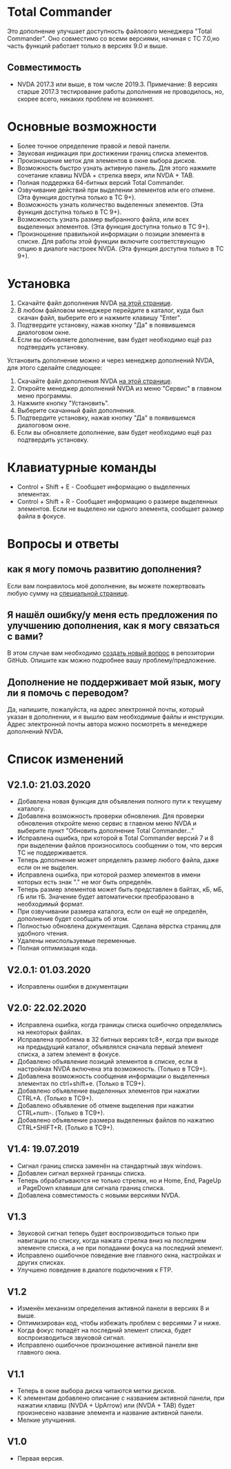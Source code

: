 # Total Commander

Это дополнение улучшает доступность файлового менеджера "Total Commander". Оно совместимо со всеми версиями, начиная с  TC 7.0,но часть функций работает только в версиях 9.0 и выше.

## Совместимость

* NVDA 2017.3 или выше, в том числе 2019.3.
Примечание: В версиях старше 2017.3 тестирование работы дополнения не проводилось, но, скорее всего, никаких проблем не возникнет.

# Основные возможности

* Более точное определение правой и левой панели.
* Звуковая индикация при достижении границ списка элементов.
* Произношение меток для элементов в окне выбора дисков.
* Возможность быстро узнать активную панель. Для этого нажмите сочетание клавиш NVDA + стрелка вверх, или NVDA + TAB.
* Полная поддержка 64-битных версий Total Commander.
* Озвучивание действий при выделении элементов или его отмене. (Эта функция доступна только в TC 9+).
* Возможность узнать количество выделенных элементов. (Эта функция доступна только в TC 9+).
* Возможность узнать размер выбранного файла, или всех выделенных элементов.  (Эта функция доступна только в TC 9+).
* Произношение правильной информации о позиции элемента в списке. Для работы этой функции включите соответствующую опцию в диалоге настроек NVDA. (Эта функция доступна только в TC 9+).

# Установка

1. Скачайте файл дополнения NVDA [на этой странице](https://github.com/jawhien/extendedTotalCmd/releases/latest).
2. В любом файловом менеджере перейдите в каталог, куда был скачан файл, выберите его и нажмите клавишу "Enter".
3. Подтвердите установку, нажав кнопку "Да" в появившемся диалоговом окне.
4. Если вы обновляете дополнение, вам будет необходимо ещё раз подтвердить установку.

Установить дополнение можно и через менеджер дополнений NVDA, для этого сделайте следующее:
1. Скачайте файл дополнения NVDA [на этой странице](https://github.com/jawhien/extendedTotalCmd/releases/latest).
2. Откройте менеджер дополнений NVDA из меню "Сервис" в главном меню программы.
3. Нажмите кнопку "Установить".
4. Выберите скачанный файл дополнения.
5. Подтвердите установку, нажав кнопку "Да" в появившемся диалоговом окне.
6. Если вы обновляете дополнение, вам будет необходимо ещё раз подтвердить установку.

# Клавиатурные команды

* Control + Shift + E - Сообщает информацию о выделенных элементах.
* Control + Shift + R - Сообщает информацию о размере выделенных элементов. Если не выделено ни одного элемента, сообщает размер файла в фокусе.

# Вопросы и ответы

## как я могу помочь развитию дополнения?
Если вам понравилось моё дополнение, вы можете пожертвовать любую сумму на [специальной странице](https://jnsoft.ru/ru/articles/nvda/extendedTotalCmd/donation.php).
## Я нашёл ошибку/у меня есть предложения по улучшению дополнения, как я могу связаться с вами?
В этом случае вам необходимо [создать новый вопрос](https://github.com/jawhien/extendedTotalCmd/issues/new) в репозитории GitHub. Опишите как можно подробнее вашу проблему/предложение.
## Дополнение не поддерживает мой язык, могу ли я помочь с переводом?
Да, напишите, пожалуйста, на адрес электронной почты, который указан в дополнении, и я вышлю вам необходимые файлы и инструкции. Адрес электронной почты автора можно посмотреть в менеджере дополнений NVDA.

# Список изменений

## V2.1.0: 21.03.2020

* Добавлена новая функция для объявления полного пути к текущему каталогу.
* Добавлена возможность проверки обновления. Для проверки обновления откройте меню сервис в главном меню NVDA и выберите пункт "Обновить дополнение Total Commander..."
* Исправлена ошибка, при которой в Total Commander версий 7 и 8 при выделении файлов произносилось сообщении о том, что версия TC не поддерживается.
* Теперь дополнение может определять размер любого файла, даже если он не выделен.
* Исправлена ошибка, при которой размер элементов в имени которых есть знак "." не мог быть определён.
* Теперь размер элементов может быть представлен в байтах, кБ, мБ, гБ или тБ. Значение будет автоматически преобразовано в необходимый формат.
* При озвучивании размера каталога, если он ещё не определён, дополнение будет сообщать об этом.
* Полностью обновлена документация. Сделана вёрстка страниц для удобного чтения.
* Удалены неиспользуемые переменные.
* Полная оптимизация кода.

## V2.0.1: 01.03.2020

* Исправлены ошибки в документации

## V2.0: 22.02.2020

* Исправлена ошибка, когда границы списка ошибочно определялись на некоторых файлах.
* Исправлена проблема в 32 битных версиях tc8+, когда при выходе на предыдущий каталог, объявлялся сначала первый элемент списка, а затем элемент в фокусе.
* Добавлено объявление позиций элементов в списке, если в настройках NVDA включена эта возможность. (Только в TC9+).
* Добавлена возможность сообщения информации о выделенных элементах по ctrl+shift+e. (Только в TC9+).
* Добавлено объявление выделенных элементов при нажатии CTRL+A. (Только в TC9+).
* Добавлено объявление об отмене выделения при нажатии CTRL+num-. (Только в TC9+).
* Добавлено объявление размера выделенных файлов по нажатию CTRL+SHIFT+R. (Только в TC9+).

## V1.4: 19.07.2019
* Сигнал границ списка заменён на стандартный звук windows.
* Добавлен сигнал верхней границы списка.
* Теперь обрабатываются не только стрелки, но и Home, End, PageUp и PageDown клавиши для сигнала границ списка.
* Добавлена совместимость с новыми версиями NVDA.

## V1.3
* Звуковой сигнал теперь будет воспроизводиться только при навигации по списку, когда нажата стрелка вниз на последнем элементе списка, а не при попадании фокуса на последний элемент.
* Исправлено ошибочное поведение вне главного окна, настройках и других списках.
* Улучшено поведение в диалоге подключения к FTP.

## V1.2
* Изменён механизм определения активной панели в версиях 8 и выше.
* Оптимизирован код, чтобы избежать проблем с версиями 7 и ниже.
* Когда фокус попадёт на последний элемент списка, будет воспроизводиться звуковой сигнал.
* Исправлено ошибочное произношение активной панели вне главного окна.

## V1.1
* Теперь в окне выбора диска читаются метки дисков.
* К элементам добавлено описание с названием активной панели, при нажатии клавиш (NVDA + UpArrow) или (NVDA + TAB) будет произнесено название элемента и название активной панели.
* Мелкие улучшения.

## V1.0
* Первая версия.
